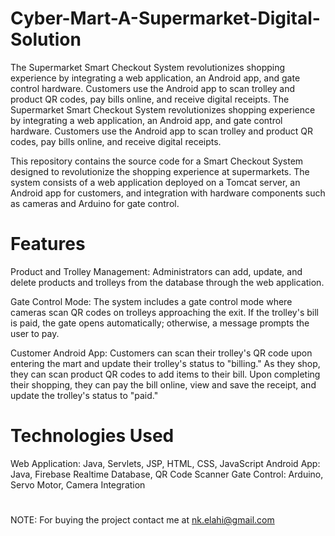 # Cyber-Mart-A-Supermarket-Digital-Solution
The Supermarket Smart Checkout System revolutionizes shopping experience by integrating a web application, an Android app, and gate control hardware. Customers use the Android app to scan trolley and product QR codes, pay bills online, and receive digital receipts.
The Supermarket Smart Checkout System revolutionizes shopping experience by integrating a web application, an Android app, and gate control hardware. Customers use the Android app to scan trolley and product QR codes, pay bills online, and receive digital receipts.

This repository contains the source code for a Smart Checkout System designed to revolutionize the shopping experience at supermarkets. The system consists of a web application deployed on a Tomcat server, an Android app for customers, and integration with hardware components such as cameras and Arduino for gate control.

# Features
Product and Trolley Management: 
Administrators can add, update, and delete products and trolleys from the database through the web application.

Gate Control Mode: 
The system includes a gate control mode where cameras scan QR codes on trolleys approaching the exit. If the trolley's bill is paid, the gate opens automatically; otherwise, a message prompts the user to pay.

Customer Android App: 
Customers can scan their trolley's QR code upon entering the mart and update their trolley's status to "billing." As they shop, they can scan product QR codes to add items to their bill. Upon completing their shopping, they can pay the bill online, view and save the receipt, and update the trolley's status to "paid."

# Technologies Used
Web Application: 
Java, Servlets, JSP, HTML, CSS, JavaScript Android App: Java, Firebase Realtime Database, QR Code Scanner Gate Control: Arduino, Servo Motor, Camera Integration

# 
# 
# 
NOTE: For buying the project contact me at nk.elahi@gmail.com




